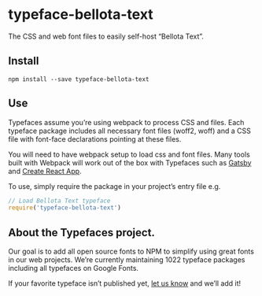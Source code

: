 
# typeface-bellota-text

The CSS and web font files to easily self-host “Bellota Text”.

## Install

`npm install --save typeface-bellota-text`

## Use

Typefaces assume you’re using webpack to process CSS and files. Each typeface
package includes all necessary font files (woff2, woff) and a CSS file with
font-face declarations pointing at these files.

You will need to have webpack setup to load css and font files. Many tools built
with Webpack will work out of the box with Typefaces such as [Gatsby](https://github.com/gatsbyjs/gatsby)
and [Create React App](https://github.com/facebookincubator/create-react-app).

To use, simply require the package in your project’s entry file e.g.

```javascript
// Load Bellota Text typeface
require('typeface-bellota-text')
```

## About the Typefaces project.

Our goal is to add all open source fonts to NPM to simplify using great fonts in
our web projects. We’re currently maintaining 1022 typeface packages
including all typefaces on Google Fonts.

If your favorite typeface isn’t published yet, [let us know](https://github.com/KyleAMathews/typefaces)
and we’ll add it!
